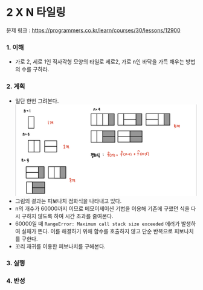 # 2 X N 타일링

문제 링크 : https://programmers.co.kr/learn/courses/30/lessons/12900

### 1. 이해

- 가로 2, 세로 1인 직사각형 모양의 타일로 세로2, 가로 n인 바닥을 가득 채우는 방법의 수를 구하라.

### 2. 계획

- 일단 한번 그려본다.
  ![2xN_타일링](./IMG-1.jpeg)
- 그림의 결과는 피보나치 점화식을 나타내고 있다.
- n의 개수가 60000까지 이므로 메모이제이션 기법을 이용해 기존에 구했던 식을 다시 구하지 않도록 하여 시간 초과를 줄여본다.
- 60000일 때 `RangeError: Maximum call stack size exceeded` 에러가 발생하여 실패가 뜬다. 이를 해결하기 위해 함수를 호출하지 않고 단순 반복으로 피보나치를 구한다.
- 꼬리 재귀를 이용한 피보나치를 구해본다.

### 3. 실행

### 4. 반성
